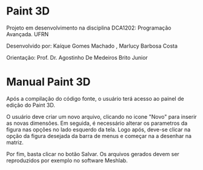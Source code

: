 # Paint 3D 
Projeto em desenvolvimento na disciplina DCA1202: Programação Avançada. UFRN

<p>Desenvolvido por: Kaíque Gomes Machado , Marlucy Barbosa Costa</p>
<p>Orientação: Prof. Dr. Agostinho De Medeiros Brito Junior</p>

# Manual Paint 3D

<p>Após a compilação do código fonte, o usuário terá acesso ao painel de edição do Paint 3D.</p>
<p>O usuário deve criar um novo arquivo, clicando no icone "Novo" para inserir as novas dimensões. Em seguida, é necessário alterar os parametros da figura nas opções no lado esquerdo da tela. Logo após, deve-se clicar na opção da figura desejada da barra de menus e começar na a desenhar na matriz.</p>
 
<p>Por fim, basta clicar no botão Salvar. Os arquivos gerados devem ser reproduzidos por exemplo no software Meshlab.</p>
